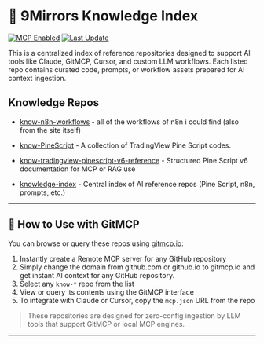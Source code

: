 # 📘 9Mirrors Knowledge Index

[![MCP Enabled](https://img.shields.io/badge/MCP-ready-blueviolet)](https://gitmcp.io/9Mirrors-Lab/knowledge-index)
[![Last Update](https://img.shields.io/github/last-commit/9Mirrors-Lab/knowledge-index)](https://github.com/9Mirrors-Lab/knowledge-index/commits/main)

This is a centralized index of reference repositories designed to support AI tools like Claude, GitMCP, Cursor, and custom LLM workflows. Each listed repo contains curated code, prompts, or workflow assets prepared for AI context ingestion.
## Knowledge Repos

<!-- REPO-LIST:START -->
<!-- This list is auto-generated using readme-repos-list -->
<!-- Do not edit this list manually, your changes will be overwritten -->
* [know-n8n-workflows](https://github.com/9Mirrors-Lab/know-n8n-workflows) - all of the workflows of n8n i could find (also from the site itself)

* [know-PineScript](https://github.com/9Mirrors-Lab/know-PineScript) - A collection of TradingView Pine Script codes.

* [know-tradingview-pinescript-v6-reference](https://github.com/9Mirrors-Lab/know-tradingview-pinescript-v6-reference) - Structured Pine Script v6 documentation for MCP or RAG use

* [knowledge-index](https://github.com/9Mirrors-Lab/knowledge-index) - Central index of AI reference repos (Pine Script, n8n, prompts, etc.)

<!-- REPO-LIST:END -->
---

## 🧩 How to Use with GitMCP

You can browse or query these repos using [gitmcp.io](https://gitmcp.io):

1. Instantly create a Remote MCP server for any GitHub repository
2. Simply change the domain from github.com or github.io to gitmcp.io and get instant AI context for any GitHub repository.
3. Select any `know-*` repo from the list
4. View or query its contents using the GitMCP interface
5. To integrate with Claude or Cursor, copy the `mcp.json` URL from the repo

> These repositories are designed for zero-config ingestion by LLM tools that support GitMCP or local MCP engines.


---
